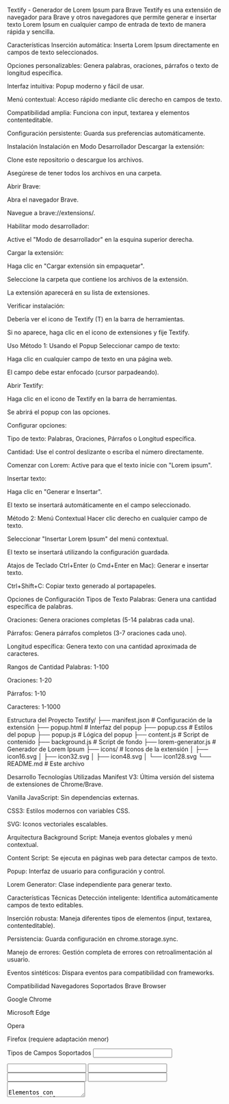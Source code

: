 Textify - Generador de Lorem Ipsum para Brave
Textify es una extensión de navegador para Brave y otros navegadores que permite generar e insertar texto Lorem Ipsum en cualquier campo de entrada de texto de manera rápida y sencilla.

Características
Inserción automática: Inserta Lorem Ipsum directamente en campos de texto seleccionados.

Opciones personalizables: Genera palabras, oraciones, párrafos o texto de longitud específica.

Interfaz intuitiva: Popup moderno y fácil de usar.

Menú contextual: Acceso rápido mediante clic derecho en campos de texto.

Compatibilidad amplia: Funciona con input, textarea y elementos contenteditable.

Configuración persistente: Guarda sus preferencias automáticamente.

Instalación
Instalación en Modo Desarrollador
Descargar la extensión:

Clone este repositorio o descargue los archivos.

Asegúrese de tener todos los archivos en una carpeta.

Abrir Brave:

Abra el navegador Brave.

Navegue a brave://extensions/.

Habilitar modo desarrollador:

Active el "Modo de desarrollador" en la esquina superior derecha.

Cargar la extensión:

Haga clic en "Cargar extensión sin empaquetar".

Seleccione la carpeta que contiene los archivos de la extensión.

La extensión aparecerá en su lista de extensiones.

Verificar instalación:

Debería ver el icono de Textify (T) en la barra de herramientas.

Si no aparece, haga clic en el icono de extensiones y fije Textify.

Uso
Método 1: Usando el Popup
Seleccionar campo de texto:

Haga clic en cualquier campo de texto en una página web.

El campo debe estar enfocado (cursor parpadeando).

Abrir Textify:

Haga clic en el icono de Textify en la barra de herramientas.

Se abrirá el popup con las opciones.

Configurar opciones:

Tipo de texto: Palabras, Oraciones, Párrafos o Longitud específica.

Cantidad: Use el control deslizante o escriba el número directamente.

Comenzar con Lorem: Active para que el texto inicie con "Lorem ipsum".

Insertar texto:

Haga clic en "Generar e Insertar".

El texto se insertará automáticamente en el campo seleccionado.

Método 2: Menú Contextual
Hacer clic derecho en cualquier campo de texto.

Seleccionar "Insertar Lorem Ipsum" del menú contextual.

El texto se insertará utilizando la configuración guardada.

Atajos de Teclado
Ctrl+Enter (o Cmd+Enter en Mac): Generar e insertar texto.

Ctrl+Shift+C: Copiar texto generado al portapapeles.

Opciones de Configuración
Tipos de Texto
Palabras: Genera una cantidad específica de palabras.

Oraciones: Genera oraciones completas (5-14 palabras cada una).

Párrafos: Genera párrafos completos (3-7 oraciones cada uno).

Longitud específica: Genera texto con una cantidad aproximada de caracteres.

Rangos de Cantidad
Palabras: 1-100

Oraciones: 1-20

Párrafos: 1-10

Caracteres: 1-1000

Estructura del Proyecto
Textify/
├── manifest.json         # Configuración de la extensión
├── popup.html            # Interfaz del popup
├── popup.css             # Estilos del popup
├── popup.js              # Lógica del popup
├── content.js            # Script de contenido
├── background.js         # Script de fondo
├── lorem-generator.js    # Generador de Lorem Ipsum
├── icons/                # Iconos de la extensión
│   ├── icon16.svg
│   ├── icon32.svg
│   ├── icon48.svg
│   └── icon128.svg
└── README.md             # Este archivo

Desarrollo
Tecnologías Utilizadas
Manifest V3: Última versión del sistema de extensiones de Chrome/Brave.

Vanilla JavaScript: Sin dependencias externas.

CSS3: Estilos modernos con variables CSS.

SVG: Iconos vectoriales escalables.

Arquitectura
Background Script: Maneja eventos globales y menú contextual.

Content Script: Se ejecuta en páginas web para detectar campos de texto.

Popup: Interfaz de usuario para configuración y control.

Lorem Generator: Clase independiente para generar texto.

Características Técnicas
Detección inteligente: Identifica automáticamente campos de texto editables.

Inserción robusta: Maneja diferentes tipos de elementos (input, textarea, contenteditable).

Persistencia: Guarda configuración en chrome.storage.sync.

Manejo de errores: Gestión completa de errores con retroalimentación al usuario.

Eventos sintéticos: Dispara eventos para compatibilidad con frameworks.

Compatibilidad
Navegadores Soportados
Brave Browser

Google Chrome

Microsoft Edge

Opera

Firefox (requiere adaptación menor)

Tipos de Campos Soportados
<input type="text">

<input type="email">

<input type="search">

<input type="url">

<input type="tel">

<textarea>

Elementos con contenteditable="true"

Campos dinámicos (React, Vue, Angular)

Solución de Problemas
La extensión no aparece
Verifique que el modo desarrollador esté activado.

Recargue la extensión desde brave://extensions/.

Revise la consola de errores en la página de extensiones.

No se inserta texto
Asegúrese de que el campo de texto esté enfocado.

Verifique que el campo sea editable.

Pruebe con el menú contextual como alternativa.

Revise la consola del desarrollador (F12) para errores.

El popup no se abre
Verifique que la extensión esté habilitada.

Intente recargar la página web.

Reinicie el navegador si es necesario.

Licencia
Este proyecto está bajo la Licencia MIT. Consulte el archivo LICENSE para más detalles.

Contribuciones
Las contribuciones son bienvenidas. Para contribuir, por favor siga estos pasos:

Realice un fork del proyecto.

Cree una rama para su nueva característica (git checkout -b feature/AmazingFeature).

Confirme sus cambios (git commit -m 'Add some AmazingFeature').

Envíe sus cambios a la rama (git push origin feature/AmazingFeature).

Abra un Pull Request.

Soporte
Si encuentra algún problema o tiene sugerencias, por favor:

Abra un issue en GitHub.

Describa el problema detalladamente.

Incluya información del navegador y sistema operativo.

Gracias por utilizar Textify.